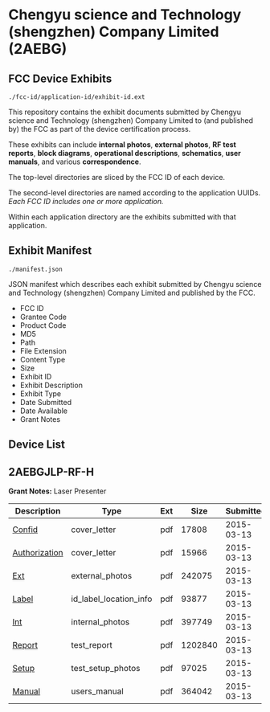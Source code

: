 # Chengyu science and Technology (shengzhen) Company Limited (2AEBG)
## FCC Device Exhibits

```
./fcc-id/application-id/exhibit-id.ext
```

This repository contains the exhibit documents submitted by Chengyu science and Technology (shengzhen) Company Limited to (and published by) the FCC as part of the device certification process.

These exhibits can include **internal photos**, **external photos**, **RF test reports**, **block diagrams**, **operational descriptions**, **schematics**, **user manuals**, and various **correspondence**.

The top-level directories are sliced by the FCC ID of each device.

The second-level directories are named according to the application UUIDs. *Each FCC ID includes one or more application.*

Within each application directory are the exhibits submitted with that application. 

## Exhibit Manifest

```
./manifest.json
```

JSON manifest which describes each exhibit submitted by Chengyu science and Technology (shengzhen) Company Limited and published by the FCC.

- FCC ID
- Grantee Code
- Product Code
- MD5
- Path
- File Extension
- Content Type
- Size
- Exhibit ID
- Exhibit Description
- Exhibit Type
- Date Submitted
- Date Available
- Grant Notes

## Device List
## 2AEBGJLP-RF-H
**Grant Notes:** Laser Presenter

| Description | Type | Ext | Size | Submitted | Available |
| ----------- | ---- | --- | ---- | --------- | --------- |
| [Confid](2AEBGJLP-RF-H/63ec4e847dcd2db50bd9fa074667a89a/2554770.pdf) | cover_letter | pdf | 17808 | 2015-03-13 | 2015-03-13 |
| [Authorization](2AEBGJLP-RF-H/63ec4e847dcd2db50bd9fa074667a89a/2554771.pdf) | cover_letter | pdf | 15966 | 2015-03-13 | 2015-03-13 |
| [Ext](2AEBGJLP-RF-H/63ec4e847dcd2db50bd9fa074667a89a/2554772.pdf) | external_photos | pdf | 242075 | 2015-03-13 | 2015-03-13 |
| [Label](2AEBGJLP-RF-H/63ec4e847dcd2db50bd9fa074667a89a/2554775.pdf) | id_label_location_info | pdf | 93877 | 2015-03-13 | 2015-03-13 |
| [Int](2AEBGJLP-RF-H/63ec4e847dcd2db50bd9fa074667a89a/2554774.pdf) | internal_photos | pdf | 397749 | 2015-03-13 | 2015-03-13 |
| [Report](2AEBGJLP-RF-H/63ec4e847dcd2db50bd9fa074667a89a/2554773.pdf) | test_report | pdf | 1202840 | 2015-03-13 | 2015-03-13 |
| [Setup](2AEBGJLP-RF-H/63ec4e847dcd2db50bd9fa074667a89a/2554776.pdf) | test_setup_photos | pdf | 97025 | 2015-03-13 | 2015-03-13 |
| [Manual](2AEBGJLP-RF-H/63ec4e847dcd2db50bd9fa074667a89a/2554777.pdf) | users_manual | pdf | 364042 | 2015-03-13 | 2015-03-13 |
